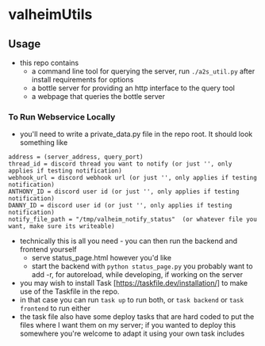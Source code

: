 # valheimUtils

## Usage

- this repo contains
    - a command line tool for querying the server, run `./a2s_util.py` after install requirements for options
    - a bottle server for providing an http interface to the query tool
    - a webpage that queries the bottle server

### To Run Webservice Locally

- you'll need to write a private_data.py file in the repo root.  It should look something like

```
address = (server_address, query_port)
thread_id = discord thread you want to notify (or just '', only applies if testing notification)
webhook_url = discord webhook url (or just '', only applies if testing notification)
ANTHONY_ID = discord user id (or just '', only applies if testing notification)
DANNY_ID = discord user id (or just '', only applies if testing notification)
notify_file_path = "/tmp/valheim_notify_status"  (or whatever file you want, make sure its writeable)
```

- technically this is all you need - you can then run the backend and frontend yourself
    - serve status_page.html however you'd like
    - start the backend with `python status_page.py`  you probably want to add -r, for autoreload, while developing, if working on the server
- you may wish to install Task [https://taskfile.dev/installation/] to make use of the Taskfile in the repo.
- in that case you can run `task up` to run both, or `task backend` or `task frontend` to run either
- the task file also have some deploy tasks that are hard coded to put the files where I want them on my server; if you wanted to deploy this somewhere you're welcome to adapt it using your own task includes
